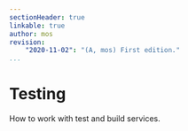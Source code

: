 ```yaml
---
sectionHeader: true
linkable: true
author: mos
revision:
    "2020-11-02": "(A, mos) First edition."
...
```

Testing
=======================

How to work with test and build services.
